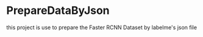 # PrepareDataByJson
this project is use to prepare the Faster RCNN Dataset by labelme's json file  
